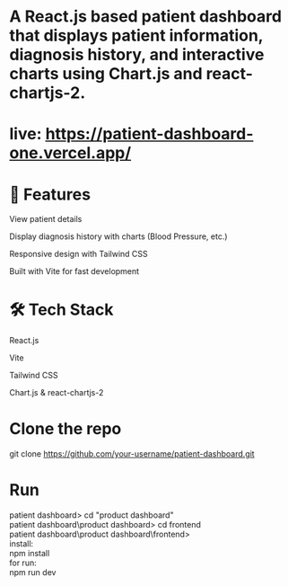 # A React.js based patient dashboard that displays patient information, diagnosis history, and interactive charts using Chart.js and react-chartjs-2.
# live: https://patient-dashboard-one.vercel.app/
# 🚀 Features

View patient details

Display diagnosis history with charts (Blood Pressure, etc.)

Responsive design with Tailwind CSS

Built with Vite for fast development

# 🛠️ Tech Stack

React.js

Vite

Tailwind CSS

Chart.js & react-chartjs-2
# Clone the repo
git clone https://github.com/your-username/patient-dashboard.git <br/>

# Run
patient dashboard> cd "product dashboard"<br/>
patient dashboard\product dashboard> cd frontend <br/>
patient dashboard\product dashboard\frontend>  <br/>
install:<br/>
npm install <br/>
for run: <br/>
npm run dev
